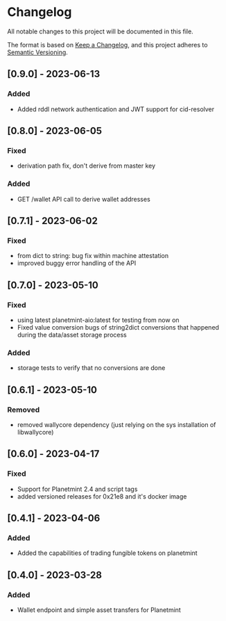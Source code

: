 # Changelog
All notable changes to this project will be documented in this file.

The format is based on [Keep a Changelog](https://keepachangelog.com/en/1.0.0/),
and this project adheres to [Semantic Versioning](https://semver.org/spec/v2.0.0.html).

## [0.9.0] - 2023-06-13
### Added
- Added rddl network authentication and JWT support for cid-resolver


## [0.8.0] - 2023-06-05
### Fixed
- derivation path fix, don't derive from master key
### Added
- GET /wallet API call to derive wallet addresses


## [0.7.1] - 2023-06-02
### Fixed
- from dict to string: bug fix within machine attestation
- improved buggy error handling of the API


## [0.7.0] - 2023-05-10
### Fixed
- using latest planetmint-aio:latest for testing from now on
- Fixed value conversion bugs of string2dict conversions that happened during the data/asset storage process
### Added
- storage tests to verify that no conversions are done


## [0.6.1] - 2023-05-10
### Removed
- removed wallycore dependency (just relying on the sys installation of libwallycore)

## [0.6.0] - 2023-04-17
### Fixed
- Support for Planetmint 2.4 and script tags
- added versioned releases for 0x21e8 and it's docker image

## [0.4.1] - 2023-04-06
### Added
- Added the capabilities of trading fungible tokens on planetmint


## [0.4.0] - 2023-03-28
### Added
- Wallet endpoint and simple asset transfers for Planetmint

